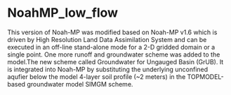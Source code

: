# NoahMP_low_flow

This version of Noah-MP was modified based on Noah-MP v1.6 which is driven by High Resolution Land Data Assimilation System and can be executed in an off-line stand-alone mode for a 2-D gridded domain or a single point. One more runoff and groundwater scheme was added to the model.The new scheme called Groundwater for Ungauged Basin (GrUB). It is integrated into Noah-MP by substituting the underlying unconfined aqufier below the model 4-layer soil profile (~2 meters) in the TOPMODEL-based groundwater model SIMGM scheme.
